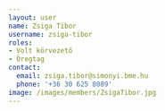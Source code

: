 ```yaml
---
layout: user
name: Zsiga Tibor
username: zsiga-tibor
roles:
- Volt körvezető
- Öregtag
contact:
  email: zsiga.tibor@simonyi.bme.hu
  phone: '+36 30 625 8089'
image: /images/members/ZsigaTibor.jpg
---
```

